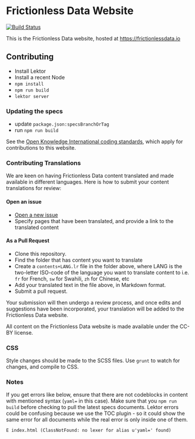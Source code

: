 # Frictionless Data Website

[![Build Status](https://travis-ci.org/frictionlessdata/website.svg)](https://travis-ci.org/frictionlessdata/website)

This is the Frictionless Data website, hosted at https://frictionlessdata.io

## Contributing

- Install Lektor
- Install a recent Node
- `npm install`
- `npm run build`
- `lektor server`

### Updating the specs

- update `package.json:specsBranchOrTag`
- run `npm run build`

See the [Open Knowledge International coding standards](https://github.com/okfn/coding-standards), which apply for contributions to this website.

### Contributing Translations

We are keen on having Frictionless Data content translated and made available in different languages. Here is how to submit your content translations for review:

#### Open an issue

- [Open a new issue](https://github.com/frictionlessdata/website/github/issues/new?title=New%20Content%20Translations%20For%20Review&body=bar)
- Specify pages that have been translated, and provide a link to the translated content

#### As a Pull Request

- Clone this repository.
- Find the folder that has content you want to translate
- Create a `contents+LANG.lr` file in the folder above, where LANG is the two-letter ISO-code of the language you want to translate content to i.e. `fr` for French, `sw` for Swahili, `zh` for Chinese, etc
- Add your translated text in the file above, in Markdown format.
- Submit a pull request.

Your submission will then undergo a review process, and once edits and suggestions have been incorporated, your translation will be added to the Frictionless Data website.

All content on the Frictionless Data website is made available under the CC-BY license.

### CSS

Style changes should be made to the SCSS files. Use `grunt` to watch for changes, and compile to CSS.

### Notes

If you get errors like below, ensure that there are not codeblocks in content with mentioned syntax (`yaml=` in this case). Make sure that you `npm run build` before checking to pull the latest specs documents. Lektor errors could be confusing because we use the TOC plugin - so it could show the same error for all documents while the real error is only inside one of them.

```
E index.html (ClassNotFound: no lexer for alias u'yaml=' found)
```
